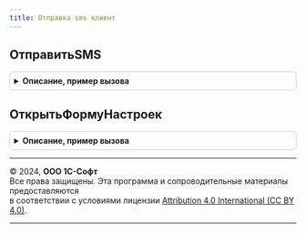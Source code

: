 ```yaml
---
title: Отправка sms клиент
---
```



## ОтправитьSMS
<details style="margin: 1em 0; padding: 0.5em; border: 1px solid #ccc; border-radius: 6px;">

<summary style="font-weight: bold; cursor: pointer;">Описание, пример вызова</summary>

```bsl

// Открывает форму для отправки нового SMS.
//
// Параметры:
//  НомераПолучателей - Массив из Структура:
//   * Телефон - Строка - номер получателя в формате +<КодСтраны><КодDEF><номер>;
//   * Представление - Строка - представление номера телефона;
//   * ИсточникКонтактнойИнформации - СправочникСсылка - владелец номера телефона.
//
//  Текст - Строка - текст сообщения, длиной не более 1000 символов.
//
//  ДополнительныеПараметры - Структура - дополнительные параметры отправки SMS:
//   * ИмяОтправителя - Строка - имя отправителя, которое будет отображаться вместо номера у получателей;
//   * ПеревестиВТранслит - Булево - Истина, если требуется переводить текст сообщения в транслит перед отправкой.
//
Процедура ОтправитьSMS(НомераПолучателей, Текст, ДополнительныеПараметры) Экспорт
```

Пример вызова
```bsl
ОтправкаSMSКлиент.ОтправитьSMS(НомераПолучателей, Текст, ДополнительныеПараметры) 
```
</details>

## ОткрытьФормуНастроек
<details style="margin: 1em 0; padding: 0.5em; border: 1px solid #ccc; border-radius: 6px;">

<summary style="font-weight: bold; cursor: pointer;">Описание, пример вызова</summary>

```bsl

// Открывает форму настроек отправки SMS.
//
// Параметры:
//  ОписаниеОповещенияОЗакрытии - ОписаниеОповещения - процедура, которую нужно выполнить после закрытия формы настроек.
//
Процедура ОткрытьФормуНастроек(ОписаниеОповещенияОЗакрытии = Неопределено) Экспорт
```

Пример вызова
```bsl
ОтправкаSMSКлиент.ОткрытьФормуНастроек(ОписаниеОповещенияОЗакрытии);
```
</details>

---

© 2024, **ООО 1С-Софт**  
Все права защищены. Эта программа и сопроводительные материалы предоставляются  
в соответствии с условиями лицензии [Attribution 4.0 International (CC BY 4.0)](https://creativecommons.org/licenses/by/4.0/legalcode).

---
